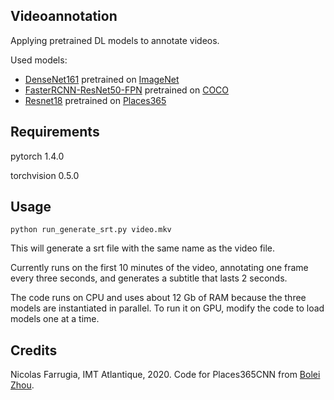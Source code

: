 Videoannotation
--

Applying pretrained DL models to annotate videos. 

Used models: 
- [DenseNet161](https://arxiv.org/abs/1608.06993) pretrained on [ImageNet](http://image-net.org/challenges/LSVRC/2012/index)
- [FasterRCNN-ResNet50-FPN](https://arxiv.org/abs/1506.01497) pretrained on [COCO](http://cocodataset.org/#home) 
- [Resnet18](https://arxiv.org/abs/1512.03385) pretrained on [Places365](http://places2.csail.mit.edu/)

Requirements
--
pytorch 1.4.0

torchvision 0.5.0 

Usage
--
    python run_generate_srt.py video.mkv

This will generate a srt file with the same name as the video file. 

Currently runs on the first 10 minutes of the video, annotating one frame every three seconds, and generates a subtitle that lasts 2 seconds.

The code runs on CPU and uses about 12 Gb of RAM because the three models are instantiated in parallel. To run it on GPU, modify the code to load models one at a time. 

Credits
--
Nicolas Farrugia, IMT Atlantique, 2020. 
Code for Places365CNN from [Bolei Zhou](https://github.com/CSAILVision/places365).